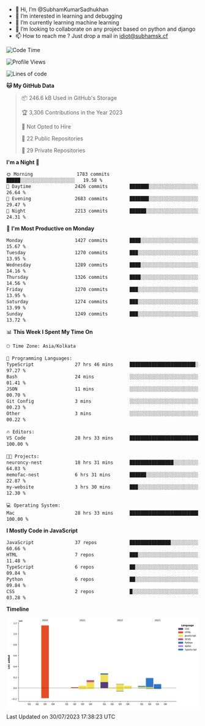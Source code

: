- 👋 Hi, I’m @SubhamKumarSadhukhan
- 👀 I’m interested in learning and debugging
- 🌱 I’m currently learning machine learning
- 💞️ I’m looking to collaborate on any project based on python and django
- 📫 How to reach me ?
      Just drop a mail in idiot@subhamsk.cf

<!---
SubhamKumarSadhukhan/SubhamKumarSadhukhan is a ✨ special ✨ repository because its `README.md` (this file) appears on your GitHub profile.
You can click the Preview link to take a look at your changes.
--->


<!--START_SECTION:waka-->
![Code Time](http://img.shields.io/badge/Code%20Time-1%2C391%20hrs%2058%20mins-blue)

![Profile Views](http://img.shields.io/badge/Profile%20Views-1-blue)

![Lines of code](https://img.shields.io/badge/From%20Hello%20World%20I%27ve%20Written-2.0%20million%20lines%20of%20code-blue)

**🐱 My GitHub Data** 

> 📦 246.6 kB Used in GitHub's Storage 
 > 
> 🏆 3,306 Contributions in the Year 2023
 > 
> 🚫 Not Opted to Hire
 > 
> 📜 22 Public Repositories 
 > 
> 🔑 29 Private Repositories 
 > 
**I'm a Night 🦉** 

```text
🌞 Morning                1783 commits        █████░░░░░░░░░░░░░░░░░░░░   19.58 % 
🌆 Daytime                2426 commits        ███████░░░░░░░░░░░░░░░░░░   26.64 % 
🌃 Evening                2683 commits        ███████░░░░░░░░░░░░░░░░░░   29.47 % 
🌙 Night                  2213 commits        ██████░░░░░░░░░░░░░░░░░░░   24.31 % 
```
📅 **I'm Most Productive on Monday** 

```text
Monday                   1427 commits        ████░░░░░░░░░░░░░░░░░░░░░   15.67 % 
Tuesday                  1270 commits        ███░░░░░░░░░░░░░░░░░░░░░░   13.95 % 
Wednesday                1289 commits        ████░░░░░░░░░░░░░░░░░░░░░   14.16 % 
Thursday                 1326 commits        ████░░░░░░░░░░░░░░░░░░░░░   14.56 % 
Friday                   1270 commits        ███░░░░░░░░░░░░░░░░░░░░░░   13.95 % 
Saturday                 1274 commits        ███░░░░░░░░░░░░░░░░░░░░░░   13.99 % 
Sunday                   1249 commits        ███░░░░░░░░░░░░░░░░░░░░░░   13.72 % 
```


📊 **This Week I Spent My Time On** 

```text
🕑︎ Time Zone: Asia/Kolkata

💬 Programming Languages: 
TypeScript               27 hrs 46 mins      ████████████████████████░   97.27 % 
Bash                     24 mins             ░░░░░░░░░░░░░░░░░░░░░░░░░   01.41 % 
JSON                     11 mins             ░░░░░░░░░░░░░░░░░░░░░░░░░   00.70 % 
Git Config               3 mins              ░░░░░░░░░░░░░░░░░░░░░░░░░   00.23 % 
Other                    3 mins              ░░░░░░░░░░░░░░░░░░░░░░░░░   00.22 % 

🔥 Editors: 
VS Code                  28 hrs 33 mins      █████████████████████████   100.00 % 

🐱‍💻 Projects: 
neuroncy-nest            18 hrs 31 mins      ████████████████░░░░░░░░░   64.83 % 
memofac-nest             6 hrs 31 mins       ██████░░░░░░░░░░░░░░░░░░░   22.87 % 
my-website               3 hrs 30 mins       ███░░░░░░░░░░░░░░░░░░░░░░   12.30 % 

💻 Operating System: 
Mac                      28 hrs 33 mins      █████████████████████████   100.00 % 
```

**I Mostly Code in JavaScript** 

```text
JavaScript               37 repos            ███████████████░░░░░░░░░░   60.66 % 
HTML                     7 repos             ███░░░░░░░░░░░░░░░░░░░░░░   11.48 % 
TypeScript               6 repos             ██░░░░░░░░░░░░░░░░░░░░░░░   09.84 % 
Python                   6 repos             ██░░░░░░░░░░░░░░░░░░░░░░░   09.84 % 
CSS                      2 repos             █░░░░░░░░░░░░░░░░░░░░░░░░   03.28 % 
```



**Timeline**

![Lines of Code chart](https://raw.githubusercontent.com/SubhamKumarSadhukhan/SubhamKumarSadhukhan/main/assets/bar_graph.png)


 Last Updated on 30/07/2023 17:38:23 UTC
<!--END_SECTION:waka-->

